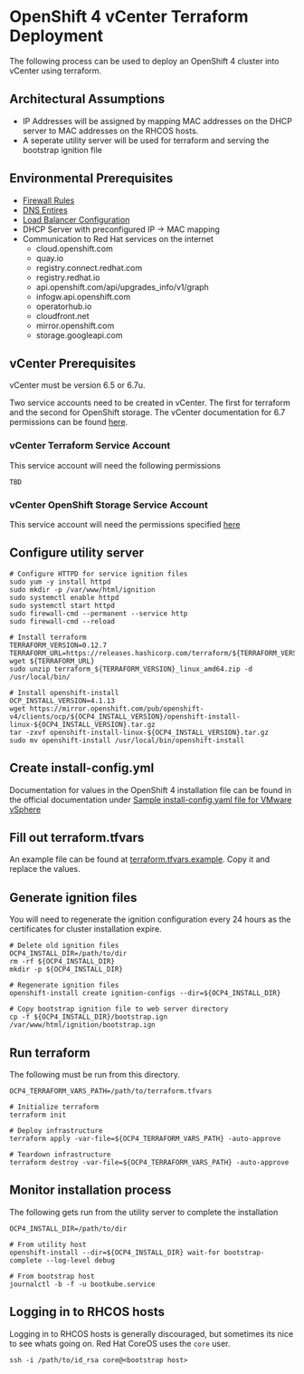 # OpenShift 4 vCenter Terraform Deployment

The following process can be used to deploy an OpenShift 4 cluster into vCenter using terraform.

## Architectural Assumptions

* IP Addresses will be assigned by mapping MAC addresses on the DHCP server to MAC addresses on the RHCOS hosts.
* A seperate utility server will be used for terraform and serving the bootstrap ignition file

## Environmental Prerequisites

 * [Firewall Rules](https://docs.openshift.com/container-platform/4.1/installing/installing_vsphere/installing-vsphere.html#installation-network-user-infra_installing-vsphere)
 * [DNS Entires](https://docs.openshift.com/container-platform/4.1/installing/installing_vsphere/installing-vsphere.html#installation-dns-user-infra_installing-vsphere)
 * [Load Balancer Configuration](https://docs.openshift.com/container-platform/4.1/installing/installing_vsphere/installing-vsphere.html#installation-network-user-infra_installing-vsphere)
 * DHCP Server with preconfigured IP -> MAC mapping
 * Communication to Red Hat services on the internet
    * cloud.openshift.com
    * quay.io 
    * registry.connect.redhat.com
    * registry.redhat.io
    * api.openshift.com/api/upgrades_info/v1/graph
    * infogw.api.openshift.com
    * operatorhub.io
    * cloudfront.net
    * mirror.openshift.com
    * storage.googleapi.com
## vCenter Prerequisites

vCenter must be version 6.5 or 6.7u.

Two service accounts need to be created in vCenter. The first for terraform and the second for OpenShift storage. The vCenter documentation for 6.7 permissions can be found [here](https://docs.vmware.com/en/VMware-vSphere/6.7/com.vmware.vsphere.security.doc/GUID-ED56F3C4-77D0-49E3-88B6-B99B8B437B62.html). 

### vCenter Terraform Service Account

This service account will need the following permissions

```
TBD
```

### vCenter OpenShift Storage Service Account

This service account will need the permissions specified [here](https://vmware.github.io/vsphere-storage-for-kubernetes/documentation/vcp-roles.html)

## Configure utility server 

```shell
# Configure HTTPD for service ignition files
sudo yum -y install httpd
sudo mkdir -p /var/www/html/ignition
sudo systemctl enable httpd
sudo systemctl start httpd
sudo firewall-cmd --permanent --service http
sudo firewall-cmd --reload

# Install terraform
TERRAFORM_VERSION=0.12.7
TERRAFORM_URL=https://releases.hashicorp.com/terraform/${TERRAFORM_VERSION}/terraform_${TERRAFORM_VERSION}_linux_amd64.zip
wget ${TERRAFORM_URL}
sudo unzip terraform_${TERRAFORM_VERSION}_linux_amd64.zip -d /usr/local/bin/

# Install openshift-install
OCP_INSTALL_VERSION=4.1.13
wget https://mirror.openshift.com/pub/openshift-v4/clients/ocp/${OCP4_INSTALL_VERSION}/openshift-install-linux-${OCP4_INSTALL_VERSION}.tar.gz
tar -zxvf openshift-install-linux-${OCP4_INSTALL_VERSION}.tar.gz
sudo mv openshift-install /usr/local/bin/openshift-install
```

## Create install-config.yml

Documentation for values in the OpenShift 4 installation file can be found in the official documentation under [Sample install-config.yaml file for VMware vSphere](https://docs.openshift.com/container-platform/4.1/installing/installing_vsphere/installing-vsphere.html#installation-vsphere-config-yaml_installing-vsphere)

## Fill out terraform.tfvars

An example file can be found at [terraform.tfvars.example](terraform.tfvars.example). Copy it and replace the values.

## Generate ignition files

 You will need to regenerate the ignition configuration every 24 hours as the certificates for cluster installation expire.

```shell
# Delete old ignition files
OCP4_INSTALL_DIR=/path/to/dir
rm -rf ${OCP4_INSTALL_DIR}
mkdir -p ${OCP4_INSTALL_DIR}

# Regenerate ignition files
openshift-install create ignition-configs --dir=${OCP4_INSTALL_DIR}

# Copy bootstrap ignition file to web server directory
cp -f ${OCP4_INSTALL_DIR}/bootstrap.ign /var/www/html/ignition/bootstrap.ign
```

## Run terraform

The following must be run from this directory.

```shell
OCP4_TERRAFORM_VARS_PATH=/path/to/terraform.tfvars

# Initialize terraform
terraform init

# Deploy infrastructure
terraform apply -var-file=${OCP4_TERRAFORM_VARS_PATH} -auto-approve

# Teardown infrastructure
terraform destroy -var-file=${OCP4_TERRAFORM_VARS_PATH} -auto-approve
```

## Monitor installation process

The following gets run from the utility server to complete the installation

```shell
OCP4_INSTALL_DIR=/path/to/dir

# From utility host
openshift-install --dir=${OCP4_INSTALL_DIR} wait-for bootstrap-complete --log-level debug

# From bootstrap host
journalctl -b -f -u bootkube.service
```

## Logging in to RHCOS hosts

Logging in to RHCOS hosts is generally discouraged, but sometimes its nice to see whats going on. Red Hat CoreOS uses the ```core``` user.

```shell
ssh -i /path/to/id_rsa core@<bootstrap host>
```
